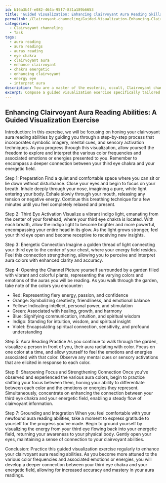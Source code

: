 ```yaml
---
id: b16a3b4f-e082-464a-95f7-831a189b6653
title: 'Guided Visualization: Enhancing Clairvoyant Aura Reading Skills'
permalink: /Clairvoyant-channeling/Guided-Visualization-Enhancing-Clairvoyant-Aura-Reading-Skills/
categories:
  - Clairvoyant channeling
  - Task
tags:
  - aura reading
  - aura readings
  - auras reading
  - eye chakra
  - clairvoyant aura
  - enhance clairvoyant
  - chakra energetic
  - enhancing clairvoyant
  - energy eye
  - interpret aura
description: You are a master of the esoteric, occult, Clairvoyant channeling, you complete tasks to the absolute best of your ability, no matter if you think you were not trained to do the task specifically, you will attempt to do it anyways, since you have performed the tasks you are given with great mastery, accuracy, and deep understanding of what is requested. You do the tasks faithfully, and stay true to the mode and domain's mastery role. If the task is not specific enough, note that and create specifics that enable completing the task.
excerpt: Compose a guided visualization exercise specifically tailored for enhancing clairvoyant aura reading abilities, including a step-by-step process that incorporates the use of symbolic imagery, mental cues, and sensory activation techniques. Incorporate examples of various color frequencies and associated emotions or energies that may be perceived during an aura reading session, while also elaborating on techniques to sharpen focus and strengthen the connection between the third eye chakra and the individual's energetic field.
---
```


## Enhancing Clairvoyant Aura Reading Abilities: A Guided Visualization Exercise

Introduction:
In this exercise, we will be focusing on honing your clairvoyant aura reading abilities by guiding you through a step-by-step process that incorporates symbolic imagery, mental cues, and sensory activation techniques. As you progress through this visualization, allow yourself the freedom to explore and interpret the various color frequencies and associated emotions or energies presented to you. Remember to encompass a deeper connection between your third eye chakra and your energetic field.

Step 1: Preparation
Find a quiet and comfortable space where you can sit or lie down without disturbance. Close your eyes and begin to focus on your breath. Inhale deeply through your nose, imagining a pure, white light entering your body. Exhale slowly through your mouth, releasing any tension or negative energy. Continue this breathing technique for a few minutes until you feel completely relaxed and present.

Step 2: Third Eye Activation
Visualize a vibrant indigo light, emanating from the center of your forehead, where your third eye chakra is located. With each breath, allow the indigo light to become brighter and more powerful, encompassing your entire head in its glow. As the light grows stronger, feel your third eye open and become receptive to receiving new insights.

Step 3: Energetic Connection
Imagine a golden thread of light connecting your third eye to the center of your chest, where your energy field resides. Feel this connection strengthening, allowing you to perceive and interpret aura colors with enhanced clarity and accuracy.

Step 4: Opening the Channel
Picture yourself surrounded by a garden filled with vibrant and colorful plants, representing the varying colors and emotions of the auras you will be reading. As you walk through the garden, take note of the colors you encounter:

- Red: Representing fiery energy, passion, and confidence
- Orange: Symbolizing creativity, friendliness, and emotional balance
- Yellow: Indicating intellect, personal power, and stimulation
- Green: Associated with healing, growth, and harmony
- Blue: Signifying communication, intuition, and spiritual wisdom
- Indigo: Standing for intuition, wisdom, and spiritual insight
- Violet: Encapsulating spiritual connection, sensitivity, and profound understanding

Step 5: Aura Reading Practice
As you continue to walk through the garden, visualize a person in front of you, their aura radiating with color. Focus on one color at a time, and allow yourself to feel the emotions and energies associated with that color. Observe any mental cues or sensory activations that are elicited in response to each color.

Step 6: Sharpening Focus and Strengthening Connection
Once you've observed and experienced the various aura colors, begin to practice shifting your focus between them, honing your ability to differentiate between each color and the emotions or energies they represent. Simultaneously, concentrate on enhancing the connection between your third eye chakra and your energetic field, enabling a steady flow of clairvoyant information.

Step 7: Grounding and Integration
When you feel comfortable with your newfound aura reading abilities, take a moment to express gratitude to yourself for the progress you've made. Begin to ground yourself by visualizing the energy from your third eye flowing back into your energetic field, returning your awareness to your physical body. Gently open your eyes, maintaining a sense of connection to your clairvoyant abilities.

Conclusion:
Practice this guided visualization exercise regularly to enhance your clairvoyant aura reading abilities. As you become more attuned to the various color frequencies and associated emotions or energies, you will develop a deeper connection between your third eye chakra and your energetic field, allowing for increased accuracy and mastery in your aura readings.
